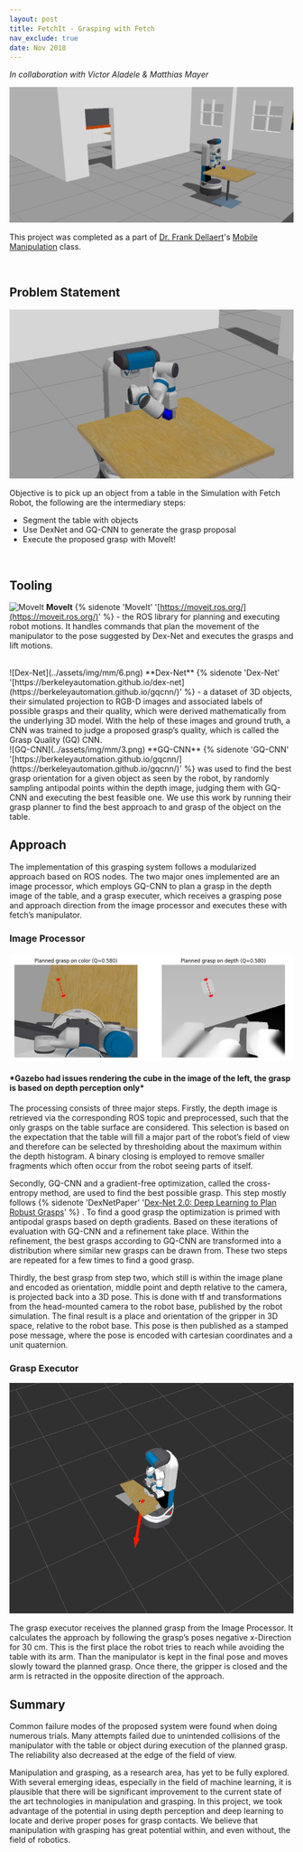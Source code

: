 ```yaml
---
layout: post
title: FetchIt - Grasping with Fetch
nav_exclude: true
date: Nov 2018
---
```


*In collaboration with Victor Aladele & Matthias Mayer*

<img src="../assets/img/mm/0.png" alt="mm_photo"/>

This project was completed as a part of [Dr. Frank Dellaert](https://www.cc.gatech.edu/~dellaert/FrankDellaert/Frank_Dellaert/Frank_Dellaert.html)'s [Mobile Manipulation](https://www.cc.gatech.edu/~dellaert/18F-8803MM/Mobile_Manipulation_2018.html) class.

<br>
<h2>Problem Statement</h2>

![PickObj](../assets/img/mm/1.jpeg)

Objective is to pick up an object from a table in the Simulation with Fetch Robot, the following are the intermediary steps:
<ul style="list-style-type:disc;">
	<li>Segment the table with objects</li>
	<li>Use DexNet and GQ-CNN to generate the grasp proposal</li>
	<li>Execute the proposed grasp with MoveIt!</li>
</ul> 

<br>
<h2>Tooling</h2>

![MoveIt](https://ros-planning.github.io/moveit_tutorials/_images/rviz_plugin_head.png)
**MoveIt** {% sidenote 'MoveIt' '[https://moveit.ros.org/](https://moveit.ros.org/)' %} - the ROS library for planning and executing robot motions. It handles commands that plan the movement of the manipulator to the pose suggested by Dex-Net and executes the grasps and lift motions.

<br>
![Dex-Net](../assets/img/mm/6.png)
**Dex-Net** {% sidenote 'Dex-Net' '[https://berkeleyautomation.github.io/dex-net](https://berkeleyautomation.github.io/gqcnn/)' %} - a dataset of 3D objects, their simulated projection to RGB-D images and associated labels of possible grasps and their quality, which were derived mathematically from the underlying 3D model. With the help of these images and ground truth, a CNN was trained to judge a proposed grasp’s quality, which is called the Grasp Quality (GQ) CNN.

<br>
![GQ-CNN](../assets/img/mm/3.png)
**GQ-CNN** {% sidenote 'GQ-CNN' '[https://berkeleyautomation.github.io/gqcnn/](https://berkeleyautomation.github.io/gqcnn/)' %} was used to find the best grasp orientation for a given object as seen by the robot, by randomly sampling antipodal points within the depth image, judging them with GQ-CNN and executing the best feasible one. We use this work by running their grasp planner to find the best approach to and grasp of the object on the table.

<h2>Approach</h2>

The implementation of this grasping system follows a modularized approach based on ROS nodes. The two major ones implemented are an image processor, which employs GQ-CNN to plan a grasp in the depth image of the table, and a grasp executer, which receives a grasping pose and approach direction from the image processor and executes these with fetch’s manipulator.

<h3>Image Processor</h3>

![GQ](../assets/img/mm/5.png)

<h4>*Gazebo had issues rendering the cube in the image of the left, the grasp is based on depth perception only*</h4>


The processing consists of three major steps. Firstly, the depth image is retrieved via the corresponding ROS topic and preprocessed, such that the only grasps on the table surface are considered. This selection is based on the expectation that the table will fill a major part of the robot’s field of view and therefore can be selected by thresholding about the maximum within the depth histogram. A binary closing is employed to remove smaller fragments which often occur from the robot seeing parts of itself.

Secondly, GQ-CNN and a gradient-free optimization, called the cross-entropy method, are used to find the best possible grasp. This step mostly follows {% sidenote 'DexNetPaper' '[Dex-Net 2.0: Deep Learning to Plan Robust Grasps](https://arxiv.org/abs/1703.09312)' %} . To find a good grasp the optimization is primed with antipodal grasps based on depth gradients. Based on these iterations of evaluation with GQ-CNN and a refinement take place. Within the refinement, the best grasps according to GQ-CNN are transformed into a distribution where similar new grasps can be drawn from. These two steps are repeated for a few times to find a good grasp.

Thirdly, the best grasp from step two, which still is within the image plane and encoded as orientation, middle point and depth relative to the camera, is projected back into a 3D pose. This is done with tf and transformations from the head-mounted camera to the robot base, published by the robot simulation. The final result is a place and orientation of the gripper in 3D space, relative to the robot base. This pose is then published as a stamped pose message, where the pose is encoded with cartesian coordinates and a unit quaternion.


<h3>Grasp Executor</h3>

![Grasp](../assets/img/mm/2.png)

The grasp executor receives the planned grasp from the Image Processor. It calculates the approach by following the grasp’s poses negative x-Direction for 30 cm. This is the first place the robot tries to reach while avoiding the table with its arm. Than the manipulator is kept in the final pose and moves slowly toward the planned grasp. Once there, the gripper is closed and the arm is retracted in the opposite direction of the approach.

<h2>Summary</h2>
Common failure modes of the proposed system were found when doing numerous trials. Many attempts failed due to unintended collisions of the manipulator with the table or object during execution of the planned grasp. The reliability also decreased at the edge of the field of view. 

Manipulation and grasping, as a research area, has yet to be fully explored. With several emerging ideas, especially in the field of machine learning, it is plausible that there will be significant improvement to the current state of the art technologies in manipulation and grasping. In this project, we took advantage of the potential in using depth perception and deep learning to locate and derive proper poses for grasp contacts. We believe that manipulation with grasping has great potential within, and even without, the field of robotics.
